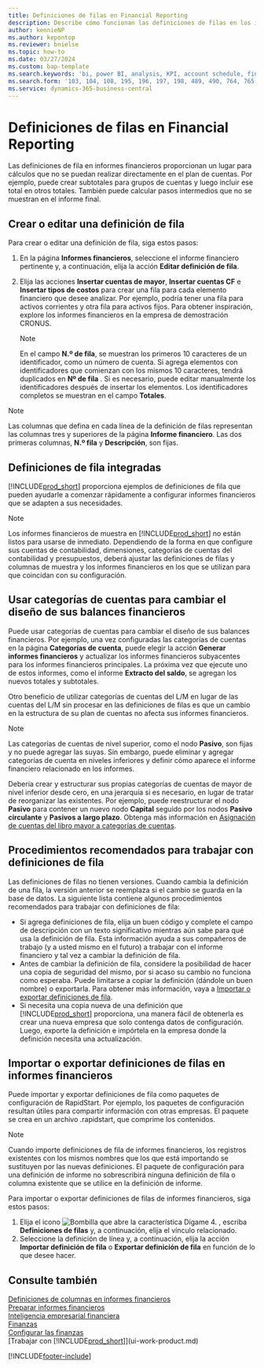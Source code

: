 ```yaml
---
title: Definiciones de filas en Financial Reporting
description: Describe cómo funcionan las definiciones de filas en los informes financieros.
author: kennieNP
ms.author: kepontop
ms.reviewer: bnielse
ms.topic: how-to
ms.date: 03/27/2024
ms.custom: bap-template
ms.search.keywords: 'bi, power BI, analysis, KPI, account schedule, financial report'
ms.search.form: '103, 104, 108, 195, 196, 197, 198, 489, 490, 764, 765, 766'
ms.service: dynamics-365-business-central
---
```


# <a name="row-definitions-in-financial-reporting"></a>Definiciones de filas en Financial Reporting

Las definiciones de fila en informes financieros proporcionan un lugar para cálculos que no se puedan realizar directamente en el plan de cuentas. Por ejemplo, puede crear subtotales para grupos de cuentas y luego incluir ese total en otros totales. También puede calcular pasos intermedios que no se muestran en el informe final.

## <a name="create-or-edit-a-row-definition"></a>Crear o editar una definición de fila

Para crear o editar una definición de fila, siga estos pasos:

1. En la página **Informes financieros**, seleccione el informe financiero pertinente y, a continuación, elija la acción **Editar definición de fila**.
1. Elija las acciones **Insertar cuentas de mayor**, **Insertar cuentas CF** e **Insertar tipos de costos** para crear una fila para cada elemento financiero que desee analizar. Por ejemplo, podría tener una fila para activos corrientes y otra fila para activos fijos. Para obtener inspiración, explore los informes financieros en la empresa de demostración CRONUS.

    > [!NOTE]
    > En el campo **N.º de fila**, se muestran los primeros 10 caracteres de un identificador, como un número de cuenta. Si agrega elementos con identificadores que comienzan con los mismos 10 caracteres, tendrá duplicados en **Nº de fila** . Si es necesario, puede editar manualmente los identificadores después de insertar los elementos. Los identificadores completos se muestran en el campo **Totales**.

> [!NOTE]
> Las columnas que defina en cada línea de la definición de filas representan las columnas tres y superiores de la página **Informe financiero**. Las dos primeras columnas, **N.º fila** y **Descripción**, son fijas.  

## <a name="built-in-row-definitions"></a>Definiciones de fila integradas

[!INCLUDE[prod_short](includes/prod_short.md)] proporciona ejemplos de definiciones de fila que pueden ayudarle a comenzar rápidamente a configurar informes financieros que se adapten a sus necesidades.

<!-- update this when we release the new templates in 24.1
| Row definition code | Description | How to use this row definition | 
| ------------------- | ----------- | ------------------------------ | 
| TBA 1 | TBA 1 | TBA 1 |
| TBA 2 | TBA 2 | TBA 2 |
| TBA 3 | TBA 3 | TBA 3 |
| TBA 4 | TBA 4 | TBA 4 | 
-->

> [!NOTE]
> Los informes financieros de muestra en [!INCLUDE[prod_short](includes/prod_short.md)] no están listos para usarse de inmediato. Dependiendo de la forma en que configure sus cuentas de contabilidad, dimensiones, categorías de cuentas del contabilidad y presupuestos, deberá ajustar las definiciones de filas y columnas de muestra y los informes financieros en los que se utilizan para que coincidan con su configuración.

## <a name="use-gl-account-categories-to-change-the-layout-of-your-financial-statements"></a>Usar categorías de cuentas para cambiar el diseño de sus balances financieros

Puede usar categorías de cuentas para cambiar el diseño de sus balances financieros. Por ejemplo, una vez configuradas las categorías de cuentas en la página **Categorías de cuenta**, puede elegir la acción **Generar informes financieros** y actualizar los informes financieros subyacentes para los informes financieros principales. La próxima vez que ejecute uno de estos informes, como el informe **Extracto del saldo**, se agregan los nuevos totales y subtotales.

Otro beneficio de utilizar categorías de cuentas del L/M en lugar de las cuentas del L/M sin procesar en las definiciones de filas es que un cambio en la estructura de su plan de cuentas no afecta sus informes financieros.

> [!NOTE]
> Las categorías de cuentas de nivel superior, como el nodo **Pasivo**, son fijas y no puede agregar las suyas. Sin embargo, puede eliminar y agregar categorías de cuenta en niveles inferiores y definir cómo aparece el informe financiero relacionado en los informes.
>
> Debería crear y estructurar sus propias categorías de cuentas de mayor de nivel inferior desde cero, en una jerarquía si es necesario, en lugar de tratar de reorganizar las existentes. Por ejemplo, puede reestructurar el nodo **Pasivo** para contener un nuevo nodo **Capital** seguido por los nodos **Pasivo circulante** y **Pasivos a largo plazo**. Obtenga más información en [Asignación de cuentas del libro mayor a categorías de cuentas](finance-general-ledger.md#account-categories).

## <a name="best-practices-for-working-with-row-definitions"></a>Procedimientos recomendados para trabajar con definiciones de fila

Las definiciones de filas no tienen versiones. Cuando cambia la definición de una fila, la versión anterior se reemplaza si el cambio se guarda en la base de datos. La siguiente lista contiene algunos procedimientos recomendados para trabajar con definiciones de fila:

- Si agrega definiciones de fila, elija un buen código y complete el campo de descripción con un texto significativo mientras aún sabe para qué usa la definición de fila. Esta información ayuda a sus compañeros de trabajo (y a usted mismo en el futuro) a trabajar con el informe financiero y tal vez a cambiar la definición de fila.
- Antes de cambiar la definición de fila, considere la posibilidad de hacer una copia de seguridad del mismo, por si acaso su cambio no funciona como esperaba. Puede limitarse a copiar la definición (dándole un buen nombre) o exportarla. Para obtener más información, vaya a [Importar o exportar definiciones de fila](#import-or-export-financial-reporting-row-definitions).
- Si necesita una copia nueva de una definición que [!INCLUDE[prod_short](includes/prod_short.md)] proporciona, una manera fácil de obtenerla es crear una nueva empresa que solo contenga datos de configuración. Luego, exporte la definición e impórtela en la empresa donde la definición necesita una actualización.

## <a name="import-or-export-financial-reporting-row-definitions"></a>Importar o exportar definiciones de filas en informes financieros

Puede importar y exportar definiciones de fila como paquetes de configuración de RapidStart. Por ejemplo, los paquetes de configuración resultan útiles para compartir información con otras empresas. El paquete se crea en un archivo .rapidstart, que comprime los contenidos.

> [!NOTE]
> Cuando importe definiciones de fila de informes financieros, los registros existentes con los mismos nombres que los que está importando se sustituyen por las nuevas definiciones. El paquete de configuración para una definición de informe no sobrescribirá ninguna definición de fila o columna existente que se utilice en la definición de informe.

Para importar o exportar definiciones de filas de informes financieros, siga estos pasos:

1. Elija el icono ![Bombilla que abre la característica Dígame 4.](media/ui-search/search_small.png "Dígame qué desea hacer") , escriba **Definiciones de filas** y, a continuación, elija el vínculo relacionado.
1. Seleccione la definición de línea y, a continuación, elija la acción **Importar definición de fila** o **Exportar definición de fila** en función de lo que desee hacer.

## <a name="see-also"></a>Consulte también

[Definiciones de columnas en informes financieros](bi-column-definitions.md)  
[Preparar informes financieros](bi-how-work-account-schedule.md)  
[Inteligencia empresarial financiera](bi.md)  
[Finanzas](finance.md)  
[Configurar las finanzas](finance-setup-finance.md)  
[Trabajar con [!INCLUDE[prod_short](includes/prod_short.md)]](ui-work-product.md)  

[!INCLUDE[footer-include](includes/footer-banner.md)]
